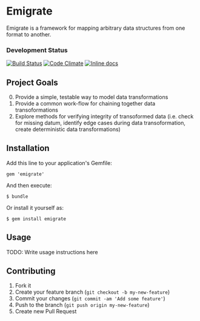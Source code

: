 # Emigrate

Emigrate is a framework for mapping arbitrary data structures from one format
to another.

### Development Status
[![Build Status](https://travis-ci.org/damien/emigrate.svg?branch=develop)](https://travis-ci.org/damien/emigrate)
[![Code Climate](https://codeclimate.com/github/damien/emigrate.png)](https://codeclimate.com/github/damien/emigrate)
[![Inline docs](http://inch-pages.github.io/github/elabs/pundit.png)](http://inch-pages.github.io/github/damien/emigrate)

## Project Goals

  0. Provide a simple, testable way to model data transformations
  0. Provide a common work-flow for chaining together data transoformations
  0. Explore methods for verifying integrity of transoformed data (i.e.
     check for missing datum, identify edge cases during data transoformation,
     create deterministic data transformations)

## Installation

Add this line to your application's Gemfile:

    gem 'emigrate'

And then execute:

    $ bundle

Or install it yourself as:

    $ gem install emigrate

## Usage

TODO: Write usage instructions here

## Contributing

1. Fork it
2. Create your feature branch (`git checkout -b my-new-feature`)
3. Commit your changes (`git commit -am 'Add some feature'`)
4. Push to the branch (`git push origin my-new-feature`)
5. Create new Pull Request
